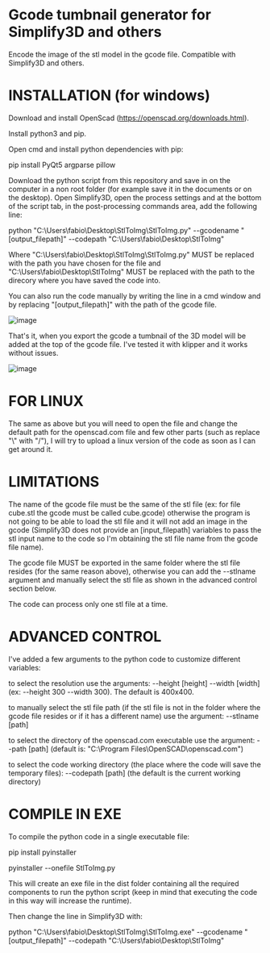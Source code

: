 # Gcode tumbnail generator for Simplify3D and others
Encode the image of the stl model in the gcode file. Compatible with Simplify3D and others.


# INSTALLATION (for windows)
Download and install OpenScad (https://openscad.org/downloads.html).

Install python3 and pip.

Open cmd and install python dependencies with pip:

pip install PyQt5 argparse pillow

Download the python script from this repository and save in on the computer in a non root folder (for example save it in the documents or on the desktop).
Open Simplify3D, open the process settings and at the bottom of the script tab, in the post-processing commands area, add the following line:

python "C:\Users\fabio\Desktop\StlToImg\StlToImg.py" --gcodename "[output_filepath]" --codepath "C:\Users\fabio\Desktop\StlToImg\"

Where "C:\Users\fabio\Desktop\StlToImg\StlToImg.py" MUST be replaced with the path you have chosen for the file and "C:\Users\fabio\Desktop\StlToImg\" MUST be replaced with the path to the direcory where you have saved the code into.

You can also run the code manually by writing the line in a cmd window and by replacing "[output_filepath]" with the path of the gcode file.

![image](https://user-images.githubusercontent.com/76878512/178731985-01e1a6d3-2410-4c40-8b76-bb7d1c88c326.png)

That's it, when you export the gcode a tumbnail of the 3D model will be added at the top of the gcode file.
I've tested it with klipper and it works without issues.

![image](https://user-images.githubusercontent.com/76878512/178697824-9cb6ff84-b9ea-45eb-8931-c2e3906ec053.png)


# FOR LINUX
The same as above but you will need to open the file and change the default path for the openscad.com file and few other parts (such as replace "\\" with "/"),
I will try to upload a linux version of the code as soon as I can get around it.

# LIMITATIONS
The name of the gcode file must be the same of the stl file (ex: for file cube.stl the gcode must be called cube.gcode) otherwise the program is not going to be able to load the stl file and it will not add an image in the gcode (Simplify3D does not provide an [input_filepath] variables to pass the stl input name to the code so I'm obtaining the stl file name from the gcode file name).

The gcode file MUST be exported in the same folder where the stl file resides (for the same reason above), otherwise you can add the --stlname argument and manually select the stl file as shown in the advanced control section below.

The code can process only one stl file at a time.

# ADVANCED CONTROL
I've added a few arguments to the python code to customize different variables:

to select the resolution use the arguments: --height [height] --width [width] (ex: --height 300 --width 300). The default is 400x400.

to manually select the stl file path (if the stl file is not in the folder where the gcode file resides or if it has a different name) use the argument: --stlname [path]

to select the directory of the openscad.com executable use the argument: --path [path] (default is: "C:\\Program Files\\OpenSCAD\\openscad.com")

to select the code working directory (the place where the code will save the temporary files): --codepath [path] (the default is the current working directory)

# COMPILE IN EXE
To compile the python code in a single executable file:

pip install pyinstaller

pyinstaller --onefile StlToImg.py

This will create an exe file in the dist folder containing all the required components to run the python script (keep in mind that executing the code in this way will increase the runtime).

Then change the line in Simplify3D with:

python "C:\Users\fabio\Desktop\StlToImg\StlToImg.exe" --gcodename "[output_filepath]" --codepath "C:\Users\fabio\Desktop\StlToImg\"

